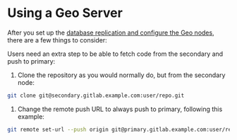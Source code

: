 [//]: # (Please update EE::GitLab::GeoGitAccess::GEO_SERVER_DOCS_URL if this file is moved)

# Using a Geo Server

After you set up the [database replication and configure the Geo nodes][req],
there are a few things to consider:

Users need an extra step to be able to fetch code from the secondary and push to primary:

1. Clone the repository as you would normally do, but from the secondary node:

  ```bash
  git clone git@secondary.gitlab.example.com:user/repo.git
  ```

1. Change the remote push URL to always push to primary, following this example:

  ```bash
  git remote set-url --push origin git@primary.gitlab.example.com:user/repo.git
  ```

[req]: index.md#setup-instructions
